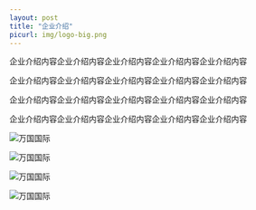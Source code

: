 ```yaml
---
layout: post
title: "企业介绍"
picurl: img/logo-big.png
---
```




企业介绍内容企业介绍内容企业介绍内容企业介绍内容企业介绍内容

企业介绍内容企业介绍内容企业介绍内容企业介绍内容企业介绍内容

企业介绍内容企业介绍内容企业介绍内容企业介绍内容企业介绍内容

企业介绍内容企业介绍内容企业介绍内容企业介绍内容企业介绍内容

![万国国际](http://wanguo.github.com/assets/themes/the-minimum/img/logo.png)

![万国国际](http://wanguo.github.com/assets/themes/the-minimum/img/logo.png)

![万国国际](http://wanguo.github.com/assets/themes/the-minimum/img/logo.png)

![万国国际](http://wanguo.github.com/assets/themes/the-minimum/img/logo.png)


